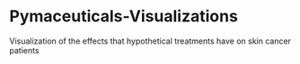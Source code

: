 # Pymaceuticals-Visualizations
Visualization of the effects that hypothetical treatments have on skin cancer patients
